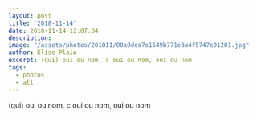 ```yaml
---
layout: post
title: "2018-11-14"
date: 2018-11-14 12:07:34
description: 
image: "/assets/photos/201811/08a8dea7e1549b771e3a4f5747e01201.jpg"
author: Elise Plain
excerpt: (qui) oui ou nom, c oui ou nom, oui ou nom
tags: 
  - photos
  - all
---
```


(qui) oui ou nom, c oui ou nom, oui ou nom
<p></p>
